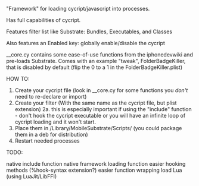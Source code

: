 "Framework" for loading cycript/javascript into processes. 

Has full capabilities of cycript. 

Features filter list like Substrate: Bundles, Executables, and Classes

Also features an Enabled key: globally enable/disable the cycript

__core.cy contains some ease-of-use functions from the iphonedevwiki and pre-loads Substrate.
Comes with an example "tweak", FolderBadgeKiller, that is disabled by default (flip the 0 to a 1 in the FolderBadgeKiller.plist)


HOW TO: 

1. Create your cycript file (look in __core.cy for some functions you *don't* need to re-declare or import)
2. Create your filter (With the same name as the cycript file, but plist extension)
    2a. this is especially important if using the "include" function - don't hook the cycript executable or you will have an infinite loop of cycript loading and it won't start. 
3. Place them in /Library/MobileSubstrate/Scripts/ (you could package them in a deb for distribution)
4. Restart needed processes

TODO:

native include function
native framework loading function
easier hooking methods (%hook-syntax extension?)
easier function wrapping
load Lua (using LuaJit/LibFFI)
